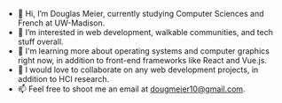 - 👋 Hi, I’m Douglas Meier, currently studying Computer Sciences and French at UW-Madison.
- 👀 I’m interested in web development, walkable communities, and tech stuff overall.
- 🌱 I'm learning more about operating systems and computer graphics right now, in addition to front-end frameworks like React and Vue.js.
- 💞️ I would love to collaborate on any web development projects, in addition to HCI research.
- 📫 Feel free to shoot me an email at dougmeier10@gmail.com.

<!---
djmeier-wisc/djmeier-wisc is a ✨ special ✨ repository because its `README.md` (this file) appears on your GitHub profile.
You can click the Preview link to take a look at your changes.
--->

